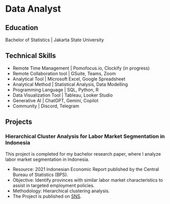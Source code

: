 # Data Analyst

## Education
Bachelor of Statistics | Jakarta State University

## Technical Skills
- Remote Time Management | Pomofocus.io, Clockify (in progress)
- Remote Collaboration tool	| GSuite, Teams, Zoom
- Analytical Tool	| Microsoft Excel, Google Spreadsheet
- Analytical Method	| Statistical Analysis, Data Modelling
- Programming Language | SQL, Python, R
- Data Visualization Tool	| Tableau, Looker Studio
- Generative AI	| ChatGPT, Gemini, Copilot
- Community	| Discord, Telegram

## Projects
### Hierarchical Cluster Analysis for Labor Market Segmentation in Indonesia
This project is completed for my bachelor research paper, where I analyze labor market segmentation in Indonesia.
- Resource: 2021 Indonesian Economic Report published by the Central Bureau of Statistics (BPS).
- Objective: Identify provinces with similar labor market characteristics to assist in targeted employment policies.
- Methodology: Hierarchical clustering analysis.
- The Project is published on [SNS](https://prosiding.statistics.unpad.ac.id/?journal=prosidingsns&page=article&op=view&path[]=116).

